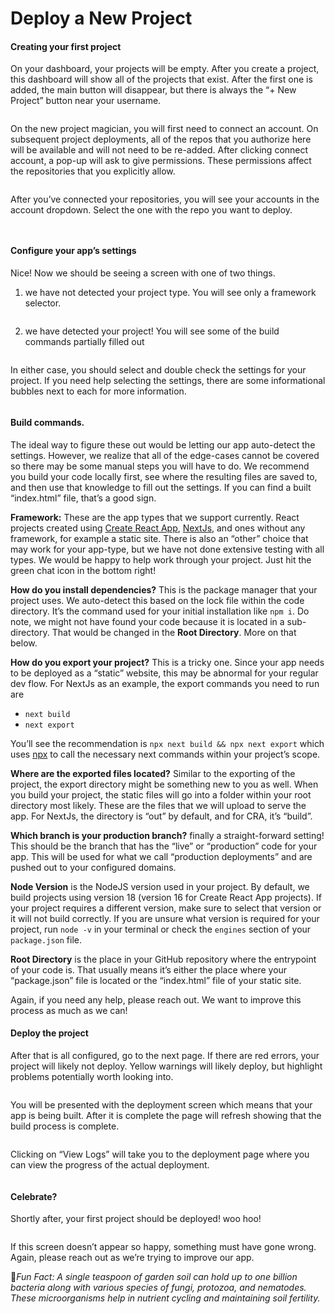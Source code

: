 # Deploy a New Project

#### Creating your first project

On your dashboard, your projects will be empty. After you create a project, this dashboard will show all of the projects that exist. After the first one is added, the main button will disappear, but there is always the “+ New Project” button near your username.

<figure><img src="../.gitbook/assets/image (6).png" alt=""><figcaption></figcaption></figure>

On the new project magician, you will first need to connect an account. On subsequent project deployments, all of the repos that you authorize here will be available and will not need to be re-added. After clicking connect account, a pop-up will ask to give permissions. These permissions affect the repositories that you explicitly allow.

<figure><img src="../.gitbook/assets/image (7).png" alt=""><figcaption></figcaption></figure>

After you’ve connected your repositories, you will see your accounts in the account dropdown. Select the one with the repo you want to deploy.

<figure><img src="../.gitbook/assets/image (8).png" alt=""><figcaption></figcaption></figure>

<figure><img src="../.gitbook/assets/image (9).png" alt=""><figcaption></figcaption></figure>

#### Configure your app’s settings

Nice! Now we should be seeing a screen with one of two things.

1. we have not detected your project type. You will see only a framework selector.

<figure><img src="../.gitbook/assets/image (10).png" alt=""><figcaption></figcaption></figure>

2. we have detected your project! You will see some of the build commands partially filled out

<figure><img src="../.gitbook/assets/image (11).png" alt=""><figcaption></figcaption></figure>

In either case, you should select and double check the settings for your project. If you need help selecting the settings, there are some informational bubbles next to each for more information.

<figure><img src="../.gitbook/assets/image (12).png" alt=""><figcaption></figcaption></figure>

#### Build commands.

The ideal way to figure these out would be letting our app auto-detect the settings. However, we realize that all of the edge-cases cannot be covered so there may be some manual steps you will have to do. We recommend you build your code locally first, see where the resulting files are saved to, and then use that knowledge to fill out the settings. If you can find a built “index.html” file, that’s a good sign.

**Framework:** These are the app types that we support currently. React projects created using [Create React App](https://create-react-app.dev/), [NextJs](https://nextjs.org/), and ones without any framework, for example a static site. There is also an “other” choice that may work for your app-type, but we have not done extensive testing with all types. We would be happy to help work through your project. Just hit the green chat icon in the bottom right!

**How do you install dependencies?** This is the package manager that your project uses. We auto-detect this based on the lock file within the code directory. It’s the command used for your initial installation like `npm i`. Do note, we might not have found your code because it is located in a sub-directory. That would be changed in the **Root Directory**. More on that below.

**How do you export your project?** This is a tricky one. Since your app needs to be deployed as a “static” website, this may be abnormal for your regular dev flow. For NextJs as an example, the export commands you need to run are

* `next build`
* `next export`

You’ll see the recommendation is `npx next build && npx next export` which uses [npx](https://www.npmjs.com/package/npx) to call the necessary next commands within your project’s scope.

**Where are the exported files located?** Similar to the exporting of the project, the export directory might be something new to you as well. When you build your project, the static files will go into a folder within your root directory most likely. These are the files that we will upload to serve the app. For NextJs, the directory is “out” by default, and for CRA, it’s “build”.

**Which branch is your production branch?** finally a straight-forward setting! This should be the branch that has the “live” or “production” code for your app. This will be used for what we call “production deployments” and are pushed out to your configured domains.

**Node Version** is the NodeJS version used in your project. By default, we build projects using version 18 (version 16 for Create React App projects). If your project requires a different version, make sure to select that version or it will not build correctly. If you are unsure what version is required for your project, run `node -v` in your terminal or check the `engines` section of your `package.json` file.&#x20;

**Root Directory** is the place in your GitHub repository where the entrypoint of your code is. That usually means it’s either the place where your “package.json” file is located or the “index.html” file of your static site.

Again, if you need any help, please reach out. We want to improve this process as much as we can!

#### Deploy the project

After that is all configured, go to the next page. If there are red errors, your project will likely not deploy. Yellow warnings will likely deploy, but highlight problems potentially worth looking into.

<figure><img src="../.gitbook/assets/image (13).png" alt=""><figcaption></figcaption></figure>

You will be presented with the deployment screen which means that your app is being built. After it is complete the page will refresh showing that the build process is complete.

<figure><img src="../.gitbook/assets/image (14).png" alt=""><figcaption></figcaption></figure>

Clicking on “View Logs” will take you to the deployment page where you can view the progress of the actual deployment.

<figure><img src="../.gitbook/assets/image (15).png" alt=""><figcaption></figcaption></figure>

#### Celebrate?

Shortly after, your first project should be deployed! woo hoo!

<figure><img src="../.gitbook/assets/image (17).png" alt=""><figcaption></figcaption></figure>

If this screen doesn’t appear so happy, something must have gone wrong. Again, please reach out as we’re trying to improve our app.



:cactus:_Fun Fact: A single teaspoon of garden soil can hold up to one billion bacteria along with various species of fungi, protozoa, and nematodes. These microorganisms help in nutrient cycling and maintaining soil fertility._
